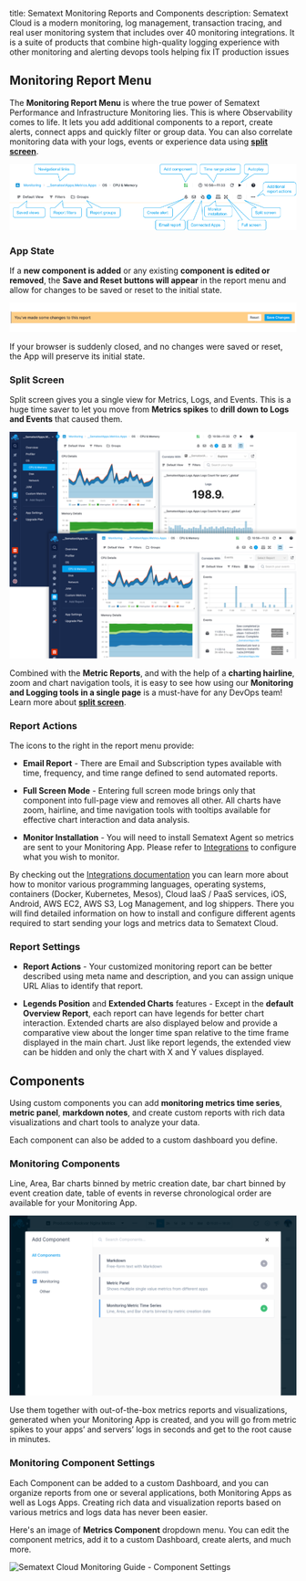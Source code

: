 title: Sematext Monitoring Reports and Components
description: Sematext Cloud is a modern monitoring, log management, transaction tracing, and real user monitoring system that includes over 40 monitoring integrations. It is a suite of products that combine high-quality logging experience with other monitoring and alerting devops tools helping fix IT production issues


## Monitoring Report Menu

The **Monitoring Report Menu** is where the true power of Sematext Performance and Infrastructure Monitoring lies. This is where Observability comes to life. It lets you add additional components to a report, create alerts, connect apps and quickly filter or group data. You can also correlate monitoring data with your logs, events or experience data using **[split screen](./split-screen/)**.

![Sematext Cloud Monitoring Guide - Monitoring Report Menu](../images/guide/monitoring/monitoring-header.png) 

### App State

If a **new component is added** or any existing **component is edited or removed**, the **Save and Reset buttons will appear** in the report menu and allow for changes to be saved or reset to the initial state.

![Sematext Cloud Monitoring Guide - Monitoring Report Menu](../images/guide/monitoring/report-save-reset.png) 

If your browser is suddenly closed, and no changes were saved or reset, the App will preserve its initial state.

### Split Screen

Split screen gives you a single view for Metrics, Logs, and Events. This is a huge time saver to let you move from **Metrics spikes** to **drill down to Logs and Events** that caused them.

![Sematext Cloud Monitoring Guide - Monitoring Split Screen](../images/guide/monitoring/monitoring-split-screen.png) 

Combined with the **Metric Reports**, and with the help of a **charting hairline**, zoom and chart navigation tools, it is easy to see how using our **Monitoring and Logging tools in a single page** is a must-have for any DevOps team! Learn more about **[split screen](./split-screen/)**.

### Report Actions 

The icons to the right in the report menu provide:

- **Email Report** - There are Email and Subscription types available with time, frequency, and time range defined to send automated reports.

- **Full Screen Mode** - Entering full screen mode brings only that component into full-page view and removes all other. All charts have zoom, hairline, and time navigation tools with tooltips available for effective chart interaction and data analysis.

- **Monitor Installation** - You will need to install Sematext Agent so metrics are sent to your Monitoring App. Please refer to [Integrations](https://sematext.com/docs/integration/) to configure what you wish to monitor. 

By checking out the [Integrations documentation](https://sematext.com/docs/integration/) you can learn more about how to monitor various programming languages, operating systems, containers (Docker, Kubernetes, Mesos), Cloud IaaS / PaaS services, iOS, Android, AWS EC2, AWS S3, Log Management, and log shippers. There you will find detailed information on how to install and configure different agents required to start sending your logs and metrics data to Sematext Cloud.

### Report Settings

- **Report Actions** - Your customized monitoring report can be better described using meta name and description, and you can assign unique URL Alias to identify that report.

- **Legends Position** and **Extended Charts** features - Except in the **default Overview Report**, each report can have legends for better chart interaction. Extended charts are also displayed below and provide a comparative view about the longer time span relative to the time frame displayed in the main chart. Just like report legends, the extended view can be hidden and only the chart with X and Y values displayed.

## Components

Using custom components you can add **monitoring metrics time series**, **metric panel**, **markdown notes**, and create custom reports with rich data visualizations and chart tools to analyze your data.

Each component can also be added to a custom dashboard you define.

### Monitoring Components

Line, Area, Bar charts binned by metric creation date, bar chart binned by event creation date, table of events in reverse chronological order are available for your Monitoring App.

![Sematext Cloud Monitoring Guide - Add Metric Component](../images/guide/monitoring/components.png) 

Use them together with out-of-the-box metrics reports and visualizations, generated when your Monitoring App is created, and you will go from metric spikes to your apps’ and servers’ logs in seconds and get to the root cause in minutes. 

### Monitoring Component Settings

Each Component can be added to a custom Dashboard, and you can organize reports from one or several applications, both Monitoring Apps as well as Logs Apps. Creating rich data and visualization reports based on various metrics and logs data has never been easier.

Here's an image of **Metrics Component** dropdown menu. You can edit the component metrics, add it to a custom Dashboard, create alerts, and much more.

![Sematext Cloud Monitoring Guide - Component Settings](https://sematext.com/docs/images/guide/monitoring/component-settings-dropdown.png)
